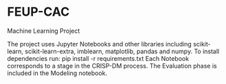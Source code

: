 # FEUP-CAC
Machine Learning Project

The project uses Jupyter Notebooks and other libraries including scikit-learn, scikit-learn-extra, imblearn, matplotlib, pandas and numpy.
To install dependencies run: pip install -r requirements.txt
Each Notebook corresponds to a stage in the CRISP-DM process. The Evaluation phase is included in the Modeling notebook.